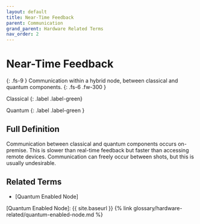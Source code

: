 ```yaml
---
layout: default
title: Near-Time Feedback
parent: Communication
grand_parent: Hardware Related Terms
nav_order: 2
---
```


# Near-Time Feedback
{: .fs-9 }
Communication within a hybrid node, between classical and quantum components.
{: .fs-6 .fw-300 }

Classical
{: .label .label-green}

Quantum
{: .label .label-green }

## Full Definition
Communication between classical and quantum components occurs on-premise.
This is slower than real-time feedback but faster than accessing remote devices.
Communication can freely occur between shots, but this is usually undesirable.

<!-- ## Examples -->

<!-- ## Synonyms

- -->

## Related Terms

- [Quantum Enabled Node]

<!--## Sources
1.  -->

[Quantum Enabled Node]: {{ site.baseurl }} {% link glossary/hardware-related/quantum-enabled-node.md %}

